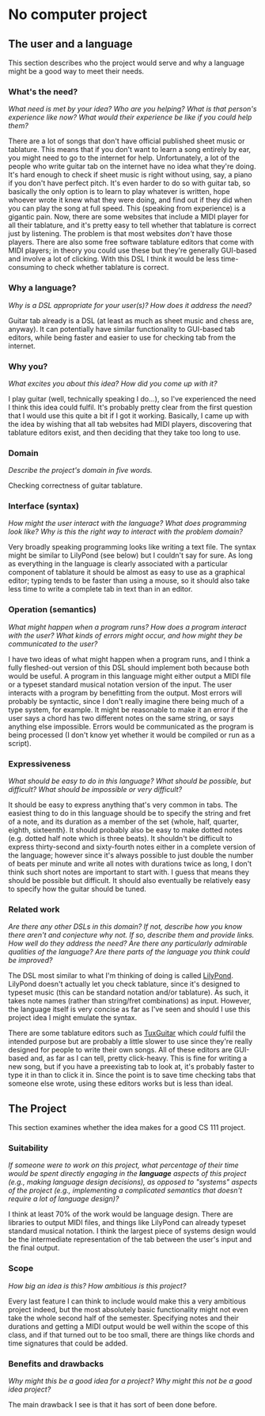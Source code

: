 # No computer project


## The user and a language
This section describes who the project would serve and why a language might be a
good way to meet their needs.


### What's the need?
_What need is met by your idea? Who are you helping? What is that person's
experience like now? What would their experience be like if you could help 
them?_

There are a lot of songs that don't have official published sheet music or tablature. This means that if you don't want to learn a song entirely by ear, you might need to go to the internet for help. Unfortunately, a lot of the people who write guitar tab on the internet have no idea what they're doing. It's hard enough to check if sheet music is right without using, say, a piano if you don't have perfect pitch. It's even harder to do so with guitar tab, so basically the only
option is to learn to play whatever is written, hope whoever wrote it knew what they were doing, and find out if they did when you can play the song at full speed. This (speaking from experience) is a gigantic pain. Now, there are some websites that include a MIDI player for all their tablature, and it's pretty easy to tell whether that tablature is correct just by listening. The problem is that most websites _don't_ have those players. There are also some free software tablature
editors that come with MIDI players; in theory you could use these but they're generally GUI-based and involve a lot of clicking. With this DSL I think it would be less time-consuming to check whether tablature is correct.


### Why a language?
_Why is a DSL appropriate for your user(s)? How does it address the need?_

Guitar tab already is a DSL (at least as much as sheet music and chess are, anyway). It can potentially have similar functionality to GUI-based tab editors, while being faster and easier to use for checking tab from the internet.

### Why you?
_What excites you about this idea? How did you come up with it?_

I play guitar (well, technically speaking I do...), so I've experienced the need I think this idea could fulfil. It's probably pretty clear from the first question that I would use this quite a bit if I got it working. Basically, I came up with the idea by wishing that all tab websites had MIDI players, discovering that tablature editors exist, and then deciding that they take too long to use.


### Domain
_Describe the project's domain in five words._

Checking correctness of guitar tablature.

### Interface (syntax)
_How might the user interact with the language? What does programming look 
like? Why is this the right way to interact with the problem domain?_ 

Very broadly speaking programming looks like writing a text file. The syntax might be similar to LilyPond (see below) but I couldn't say for sure. As long as everything in the language is clearly associated with a particular component of tablature it should be almost as easy to use as a graphical editor; typing tends to be faster than using a mouse, so it should also take less time to write a complete tab in text than in an editor. 


### Operation (semantics)
_What might happen when a program runs? How does a program interact with the
user? What kinds of errors might occur, and how might they be communicated to
the user?_

I have two ideas of what might happen when a program runs, and I think a fully fleshed-out version of this DSL should implement both because both would be useful. A program in this language might either output a MIDI file or a typeset standard musical notation version of the input. The user interacts with a program by benefitting from the output. Most errors will probably be syntactic, since I don't really imagine there being much of a type system, for example. It might be
reasonable to make it an error if the user says a chord has two different notes on the same string, or says anything else impossible. Errors would be communicated as the program is being processed (I don't know yet whether it would be compiled or run as a script).


### Expressiveness
_What should be easy to do in this language? What should be possible, but
difficult? What should be impossible or very difficult?_

It should be easy to express anything that's very common in tabs. The easiest thing to do in this language should be to specify the string and fret of a note, and its duration as a member of the set {whole, half, quarter, eighth, sixteenth}. It should probably also be easy to make dotted notes (e.g. dotted half note which is three beats). It shouldn't be difficult to express thirty-second and sixty-fourth notes either in a complete version of the language; however since it's always possible to
just double the number of beats per minute and write all notes with durations twice as long, I don't think such short notes are important to start with. I guess that means they should be possible but difficult. It should also eventually be relatively easy to specify how the guitar should be tuned.


### Related work
_Are there any other DSLs in this domain? If not, describe how you know there
aren't and conjecture why not. If so, describe them and provide links. How well 
do they address the need? Are there any particularly admirable qualities of the
language? Are there parts of the language you think could be improved?_

The DSL most similar to what I'm thinking of doing is called [LilyPond](lilypond.org). LilyPond doesn't actually let you check tablature, since it's designed to typeset music (this can be standard notation and/or tablature). As such, it takes note names (rather than string/fret combinations) as input. However, the language itself is very concise as far as I've seen and should I use this project idea I might emulate the syntax.

There are some tablature editors such as [TuxGuitar](www.tuxguitar.com.ar) which _could_ fulfil the intended purpose but are probably a little slower to use since they're really designed for people to write their own songs. All of these editors are GUI-based and, as far as I can tell, pretty click-heavy. This is fine for writing a new song, but if you have a preexisting tab to look at, it's probably faster to type it in than to click it in. Since the point is to save time checking
tabs that someone else wrote, using these editors works but is less than ideal.


## The Project
This section examines whether the idea makes for a good CS 111 project.


### Suitability
_If someone were to work on this project, what percentage of their time would be
spent directly engaging in the **language** aspects of this project (e.g.,
making language design decisions), as opposed to "systems" aspects of the
project (e.g., implementing a complicated semantics that doesn't require a lot
of language design)?_

I think at least 70% of the work would be language design. There are libraries to output MIDI files, and things like LilyPond can already typeset standard musical notation. I think the largest piece of systems design would be the intermediate representation of the tab between the user's input and the final output.


### Scope
_How big an idea is this? How ambitious is this project?_

Every last feature I can think to include would make this a very ambitious project indeed, but the most absolutely basic functionality might not even take the whole second half of the semester. Specifying notes and their durations and getting a MIDI output would be well within the scope of this class, and if that turned out to be too small, there are things like chords and time signatures that could be added.


### Benefits and drawbacks
_Why might this be a good idea for a project? Why might this not be a good idea 
project?_

The main drawback I see is that it has sort of been done before. 
